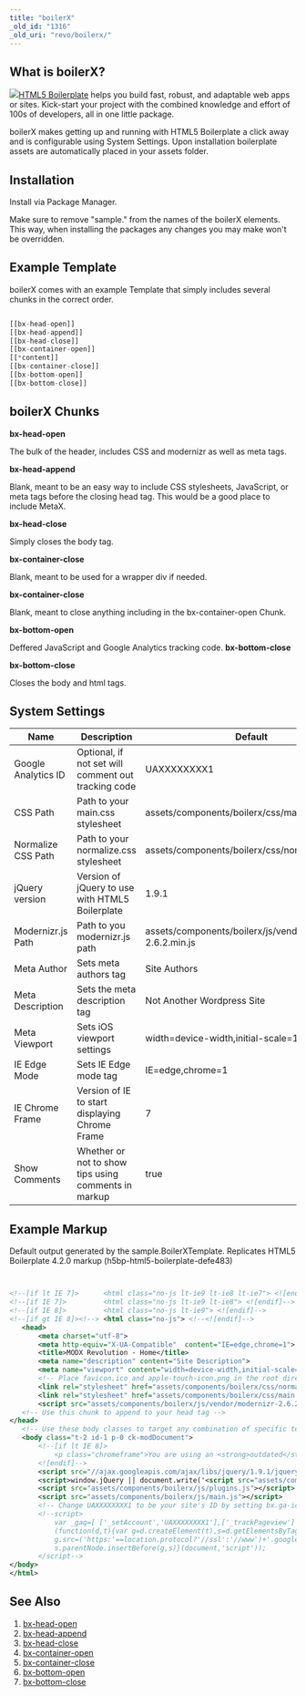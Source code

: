 ```yaml
---
title: "boilerX"
_old_id: "1316"
_old_uri: "revo/boilerx/"
---
```


## <a name="WhatisboilerX%3F"></a>What is boilerX?

 ![](http://jpdevries.s3.amazonaws.com/assets/uploads/rtfm/HTML5_Logo_512.png)[HTML5 Boilerplate](https://github.com/jpdevries/boilerx) helps you build fast, robust, and adaptable web apps or sites. Kick-start your project with the combined knowledge and effort of 100s of developers, all in one little package.

 boilerX makes getting up and running with HTML5 Boilerplate a click away and is configurable using System Settings. Upon installation boilerplate assets are automatically placed in your assets folder.

 

## Installation

 Install via Package Manager.

 Make sure to remove "sample." from the names of the boilerX elements. This way, when installing the packages any changes you may make won't be overridden. 

## Example Template

 boilerX comes with an example Template that simply includes several chunks in the correct order.

 ``` php 

[[bx-head-open]]
[[bx-head-append]]
[[bx-head-close]]
[[bx-container-open]]
[[*content]]
[[bx-container-close]]
[[bx-bottom-open]]
[[bx-bottom-close]]

```

## boilerX Chunks

 **bx-head-open**

 The bulk of the header, includes CSS and modernizr as well as meta tags.

 **bx-head-append**

 Blank, meant to be an easy way to include CSS stylesheets, JavaScript, or meta tags before the closing head tag. This would be a good place to include MetaX.

 **bx-head-close**

 Simply closes the body tag.

 **bx-container-close**

 Blank, meant to be used for a wrapper div if needed.

 **bx-container-close**

 Blank, meant to close anything including in the bx-container-open Chunk.

 **bx-bottom-open**

 Deffered JavaScript and Google Analytics tracking code. **bx-bottom-close**

 **bx-bottom-close**

 Closes the body and html tags.

## System Settings

 | Name | Description | Default |
|------|-------------|---------|
| Google Analytics ID | Optional, if not set will comment out tracking code | UAXXXXXXXX1 |
| CSS Path | Path to your main.css stylesheet | assets/components/boilerx/css/main.css |
| Normalize CSS Path | Path to your normalize.css stylesheet | assets/components/boilerx/css/normalize.css |
| jQuery version | Version of jQuery to use with HTML5 Boilerplate | 1.9.1 |
| Modernizr.js Path | Path to you modernizr.js path | assets/components/boilerx/js/vendor/modernizr–2.6.2.min.js |
| Meta Author | Sets meta authors tag | Site Authors |
| Meta Description | Sets the meta description tag | Not Another Wordpress Site |
| Meta Viewport | Sets iOS viewport settings | width=device-width,initial-scale=1 |
| IE Edge Mode | Sets IE Edge mode tag | IE=edge,chrome=1 |
| IE Chrome Frame | Version of IE to start displaying Chrome Frame | 7 |
| Show Comments | Whether or not to show tips using comments in markup | true |

## Example Markup

 Default output generated by the sample.BoilerXTemplate. Replicates HTML5 Boilerplate 4.2.0 markup (h5bp-html5-boilerplate-defe483)

 ``` xml 


<!--[if lt IE 7]>      <html class="no-js lt-ie9 lt-ie8 lt-ie7"> <![endif]-->
<!--[if IE 7]>         <html class="no-js lt-ie9 lt-ie8"> <![endif]-->
<!--[if IE 8]>         <html class="no-js lt-ie9"> <![endif]-->
<!--[if gt IE 8]><!--> <html class="no-js"> <!--<![endif]-->
    <head>
        <meta charset="utf-8">
        <meta http-equiv="X-UA-Compatible"  content="IE=edge,chrome=1">
        <title>MODX Revolution - Home</title>
        <meta name="description" content="Site Description">
        <meta name="viewport" content="width=device-width,initial-scale=1">
        <!-- Place favicon.ico and apple-touch-icon.png in the root directory -->
        <link rel="stylesheet" href="assets/components/boilerx/css/normalize.css">
        <link rel="stylesheet" href="assets/components/boilerx/css/main.css">
        <script src="assets/components/boilerx/js/vendor/modernizr-2.6.2.min.js"></script>
    <!-- Use this chunk to append to your head tag -->
</head>
    <!-- Use these body classes to target any combination of specific templates, ids, children, and class_keys -->
    <body class="t-2 id-1 p-0 ck-modDocument">
        <!--[if lt IE 8]>
            <p class="chromeframe">You are using an <strong>outdated</strong> browser. Please <a href="http://browsehappy.com/">upgrade your browser</a> or <a href="http://www.google.com/chromeframe/?redirect=true">activate Google Chrome Frame</a> to improve your experience.</p>
        <![endif]-->
        <script src="//ajax.googleapis.com/ajax/libs/jquery/1.9.1/jquery.min.js"></script>
        <script>window.jQuery || document.write('<script src="assets/components/boilerx/js/vendor/jquery-1.9.1.min.js"><\/script>')</script>
        <script src="assets/components/boilerx/js/plugins.js"></script>
        <script src="assets/components/boilerx/js/main.js"></script>
        <!-- Change UAXXXXXXXX1 to be your site's ID by setting bx.ga-id System Setting to auto-enable tracking -->
        <!--script>
            var _gaq=[ ['_setAccount','UAXXXXXXXX1'],['_trackPageview'] ];
            (function(d,t){var g=d.createElement(t),s=d.getElementsByTagName(t)[0];
            g.src=('https:'==location.protocol?'//ssl':'//www')+'.google-analytics.com/ga.js';
            s.parentNode.insertBefore(g,s)}(document,'script'));
        </script-->
</body>
</html>

```

## <a name="boilerX-SeeAlso"></a>See Also

1. [bx-head-open](extras/revo/boilerx/bx-head-open)
2. [bx-head-append](extras/revo/boilerx/bx-head-append)
3. [bx-head-close](extras/revo/boilerx/bx-head-close)
4. [bx-container-open](extras/revo/boilerx/bx-container-open)
5. [bx-container-close](extras/revo/boilerx/bx-container-close)
6. [bx-bottom-open](extras/revo/boilerx/bx-bottom-open)
7. [bx-bottom-close](extras/revo/boilerx/bx-bottom-close)